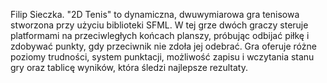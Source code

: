 Filip Sieczka. "2D Tenis" to dynamiczna, dwuwymiarowa gra tenisowa stworzona przy użyciu biblioteki SFML. W tej grze dwóch graczy steruje platformami na przeciwległych końcach planszy, próbując odbijać piłkę i zdobywać punkty, gdy przeciwnik nie zdoła jej odebrać. Gra oferuje różne poziomy trudności, system punktacji, możliwość zapisu i wczytania stanu gry oraz tablicę wyników, która śledzi najlepsze rezultaty.
